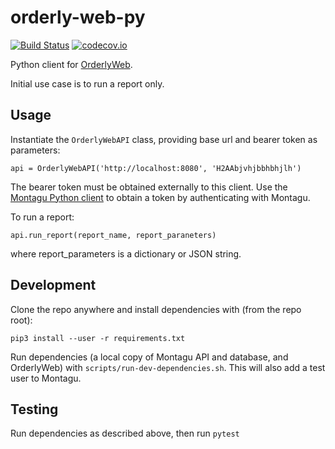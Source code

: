 # orderly-web-py

[![Build Status](https://travis-ci.com/vimc/orderly-web-py.svg?branch=master)](https://travis-ci.com/vimc/orderly-web-py)
[![codecov.io](https://codecov.io/github/vimc/orderly-web-py/coverage.svg?branch=master)](https://codecov.io/github/vimc/orderly-web-py?branch=master)

Python client for [OrderlyWeb](https://github.com/vimc/orderly-web). 

Initial use case is to run a report only. 

## Usage

Instantiate the `OrderlyWebAPI` class, providing base url and bearer token as parameters:

```
api = OrderlyWebAPI('http://localhost:8080', 'H2AAbjvhjbbhbhjlh')
```
The bearer token must be obtained externally to this client. Use the 
[Montagu Python client](https://github.com/vimc/montagu-py) to obtain a token by 
authenticating with Montagu. 

To run a report:
```
api.run_report(report_name, report_paraneters)
```
where report_parameters is a dictionary or JSON string.


## Development

Clone the repo anywhere and install dependencies with (from the repo root):
```
pip3 install --user -r requirements.txt
```

Run dependencies (a local copy of Montagu API and database, and OrderlyWeb) with `scripts/run-dev-dependencies.sh`. This will also
add a test user to Montagu.

## Testing

Run dependencies as described above, then run `pytest`